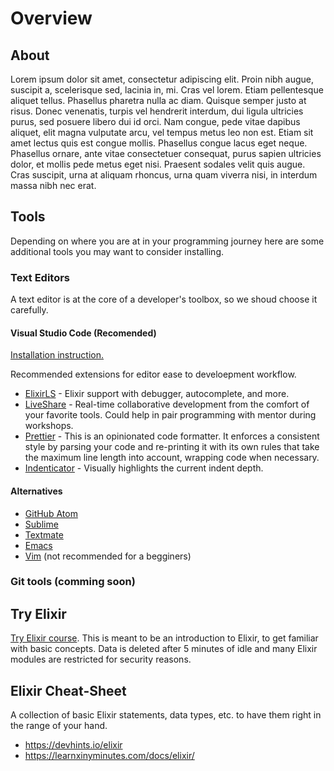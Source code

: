 # Overview

## About

Lorem ipsum dolor sit amet, consectetur adipiscing elit. Proin nibh augue, suscipit a, scelerisque sed, lacinia in, mi. Cras vel lorem. Etiam pellentesque aliquet tellus. Phasellus pharetra nulla ac diam. Quisque semper justo at risus. Donec venenatis, turpis vel hendrerit interdum, dui ligula ultricies purus, sed posuere libero dui id orci. Nam congue, pede vitae dapibus aliquet, elit magna vulputate arcu, vel tempus metus leo non est. Etiam sit amet lectus quis est congue mollis. Phasellus congue lacus eget neque. Phasellus ornare, ante vitae consectetuer consequat, purus sapien ultricies dolor, et mollis pede metus eget nisi. Praesent sodales velit quis augue. Cras suscipit, urna at aliquam rhoncus, urna quam viverra nisi, in interdum massa nibh nec erat.

## Tools

Depending on where you are at in your programming journey here are some additional tools you may want to consider installing.

### Text Editors

A text editor is at the core of a developer's toolbox, so we shoud choose it carefully.

#### Visual Studio Code (Recomended)

[Installation instruction.](https://code.visualstudio.com/docs/setup/setup-overview)

Recommended extensions for editor ease to develoepment workflow.

- [ElixirLS](https://marketplace.visualstudio.com/items?itemName=JakeBecker.elixir-ls) - Elixir support with debugger, autocomplete, and more.
- [LiveShare](https://marketplace.visualstudio.com/items?itemName=MS-vsliveshare.vsliveshare) - Real-time collaborative development from the comfort of your favorite tools. Could help in pair programming with mentor during workshops.
- [Prettier](https://marketplace.visualstudio.com/items?itemName=esbenp.prettier-vscode) - This is an opinionated code formatter. It enforces a consistent style by parsing your code and re-printing it with its own rules that take the maximum line length into account, wrapping code when necessary.
- [Indenticator](https://marketplace.visualstudio.com/items?itemName=SirTori.indenticator) - Visually highlights the current indent depth.

#### Alternatives

- [GitHub Atom](https://atom.io)
- [Sublime](https://www.sublimetext.com)
- [Textmate](https://macromates.com)
- [Emacs](https://www.gnu.org/software/emacs/)
- [Vim](https://www.vim.org) (not recommended for a begginers)


### Git tools (comming soon)

## Try Elixir

[Try Elixir course](http://try-elixir.herokuapp.com). This is meant to be an introduction to Elixir, to get familiar with basic concepts. Data is deleted after 5 minutes of idle and many Elixir modules are restricted for security reasons.

## Elixir Cheat-Sheet

A collection of basic Elixir statements, data types, etc. to have them right in the range of your hand.

- https://devhints.io/elixir
- https://learnxinyminutes.com/docs/elixir/
